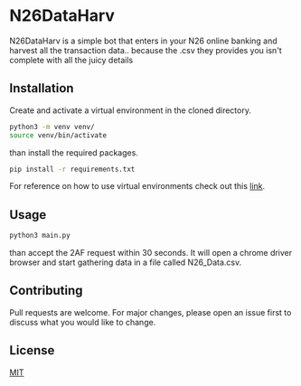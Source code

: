 # N26DataHarv

N26DataHarv is a simple bot that enters in your N26 online banking and harvest all the transaction data.. because the .csv they provides you isn't complete with all the juicy details

## Installation

Create and activate a virtual environment in the cloned directory.
```bash
python3 -m venv venv/
source venv/bin/activate
```
than install the required packages.
```bash
pip install -r requirements.txt
```
For reference on how to use virtual environments check out this [link](https://towardsdatascience.com/virtual-environments-104c62d48c54).

## Usage

```bash
python3 main.py
```
than accept the 2AF request within 30 seconds. It will open a chrome driver browser and start gathering data in a file called N26_Data.csv.

## Contributing
Pull requests are welcome. For major changes, please open an issue first to discuss what you would like to change.

## License
[MIT](https://choosealicense.com/licenses/mit/)
